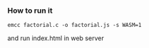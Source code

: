 ### How to run it

```emcc factorial.c -o factorial.js -s WASM=1```

and run index.html in web server

